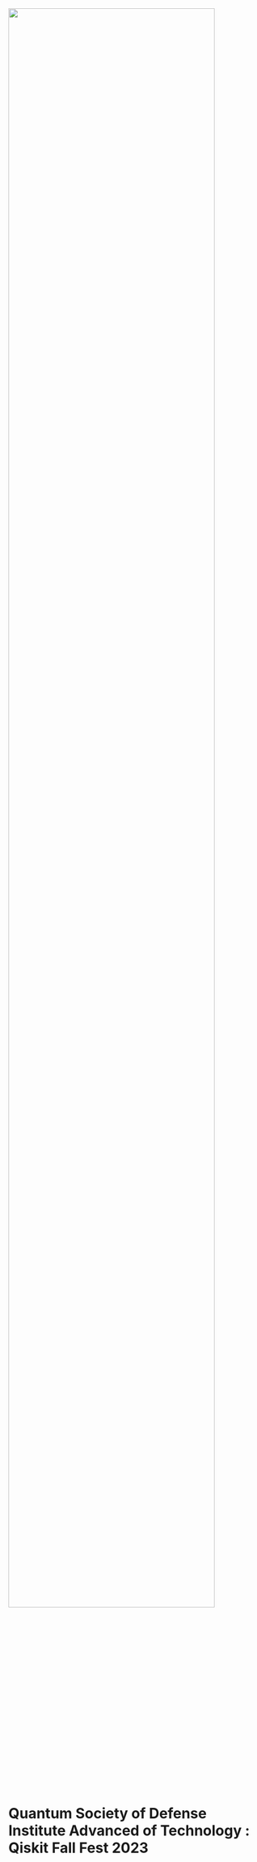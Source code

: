 <img src="![Logo](https://github.com/yuvrajsingh05121999/QSoD-Qiskit_Fall_Fest_2023/assets/95167383/4f4a8065-60d9-4753-8f7b-33d406a556fc)" width = 90% align=center>

# Quantum Society of Defense Institute Advanced of Technology : Qiskit Fall Fest 2023

